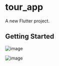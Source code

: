 # tour_app

A new Flutter project.

## Getting Started


![image](https://github.com/coderodilov/flutter_tour_app/assets/91076403/fb20d5dc-454f-4550-b920-ecfd51ab6ed4)

![image](https://github.com/coderodilov/flutter_tour_app/assets/91076403/02c26196-a524-4ae0-ac89-925c20f3221d)
